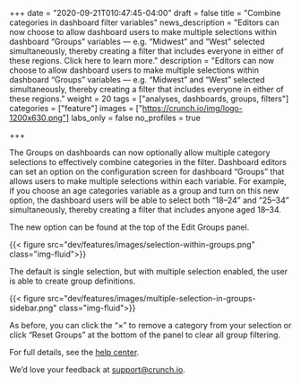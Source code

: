 +++
date = "2020-09-21T010:47:45-04:00"
draft = false
title = "Combine categories in dashboard filter variables"
news_description = "Editors can now choose to allow dashboard users to make multiple selections within dashboard “Groups” variables — e.g. “Midwest” and “West” selected simultaneously, thereby creating a filter that includes everyone in either of these regions. Click here to learn more."
description = "Editors can now choose to allow dashboard users to make multiple selections within dashboard “Groups” variables — e.g. “Midwest” and “West” selected simultaneously, thereby creating a filter that includes everyone in either of these regions."
weight = 20
tags = ["analyses, dashboards, groups, filters"]
categories = ["feature"]
images = ["https://crunch.io/img/logo-1200x630.png"]
labs_only = false
no_profiles = true

+++

The Groups on dashboards can now optionally allow multiple category selections to effectively combine categories in the filter. Dashboard editors can set an option on the configuration screen for dashboard “Groups” that allows users to make multiple selections within each variable. For example, if you choose an age categories variable as a group and turn on this new option, the dashboard users will be able to select both “18–24” and “25–34” simultaneously, thereby creating a filter that includes anyone aged 18–34.

The new option can be found at the top of the Edit Groups panel.

{{< figure src="dev/features/images/selection-within-groups.png" class="img-fluid">}}

The default is single selection, but with multiple selection enabled, the user is able to create group definitions.

{{< figure src="dev/features/images/multiple-selection-in-groups-sidebar.png" class="img-fluid">}}

As before, you can click the “×” to remove a category from your selection or click “Reset Groups” at the bottom of the panel to clear all group filtering.

For full details, see the [help center](https://help.crunch.io/hc/en-us/articles/360040053432-How-to-apply-filters-to-a-dataset-dashboard).

We’d love your feedback at [support@crunch.io](mailto:support@crunch.io).
